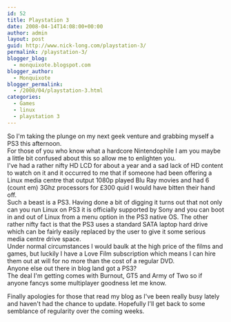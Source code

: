 ```yaml
---
id: 52
title: Playstation 3
date: 2008-04-14T14:08:00+00:00
author: admin
layout: post
guid: http://www.nick-long.com/playstation-3/
permalink: /playstation-3/
blogger_blog:
  - monquixote.blogspot.com
blogger_author:
  - Monquixote
blogger_permalink:
  - /2008/04/playstation-3.html
categories:
  - Games
  - linux
  - playstation 3
---
```

So I'm taking the plunge on my next geek venture and grabbing myself a PS3 this afternoon.  
For those of you who know what a hardcore Nintendophile I am you maybe a little bit confused about this so allow me to enlighten you.  
I've had a rather nifty HD LCD for about a year and a sad lack of HD content to watch on it and it occurred to me that if someone had been offering a Linux media centre that output 1080p played Blu Ray movies and had 6 (count em) 3Ghz processors for £300 quid I would have bitten their hand off.  
Such a beast is a PS3. Having done a bit of digging it turns out that not only can you run Linux on PS3 it is officially supported by Sony and you can boot in and out of Linux from a menu option in the PS3 native OS. The other rather nifty fact is that the PS3 uses a standard SATA laptop hard drive which can be fairly easily replaced by the user to give it some serious media centre drive space.  
Under normal circumstances I would baulk at the high price of the films and games, but luckily I have a Love Film subscription which means I can hire them out at will for no more than the cost of a regular DVD.  
Anyone else out there in blog land got a PS3?  
The deal I'm getting comes with Burnout, GT5 and Army of Two so if anyone fancys some multiplayer goodness let me know.

Finally apologies for those that read my blog as I've been really busy lately and haven't had the chance to update. Hopefully I'll get back to some semblance of regularity over the coming weeks.